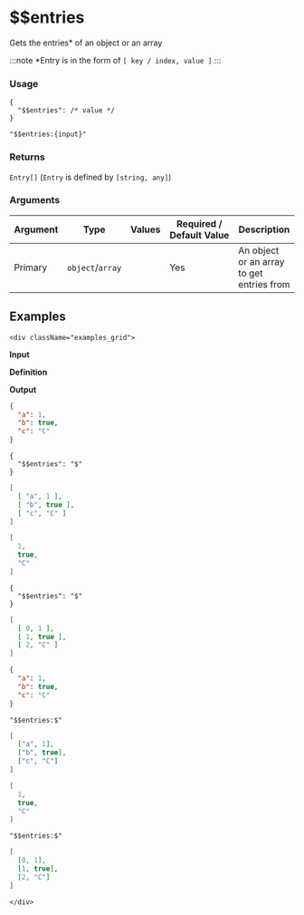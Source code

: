 # $$entries

Gets the entries* of an object or an array

:::note
*Entry is in the form of `[ key / index, value ]`
:::

### Usage
```transformers
{
  "$$entries": /* value */
}
```
```transformers
"$$entries:{input}"
```
### Returns
`Entry[]` (`Entry` is defined by `[string, any]`)

### Arguments
| Argument | Type             | Values | Required / Default&nbsp;Value | Description                               |
|----------|------------------|--------|-------------------------------|-------------------------------------------|
| Primary  | `object`/`array` |        | Yes                           | An object or an array to get entries from |

## Examples
```mdx-code-block
<div className="examples_grid">
```

**Input**

**Definition**

**Output**


```json
{
  "a": 1,
  "b": true,
  "c": "C"
}
```
```transformers
{
  "$$entries": "$" 
}
```
```json
[
  [ "a", 1 ],
  [ "b", true ],
  [ "c", "C" ]
]
```


```json
[
  1,
  true,
  "C"
]
```
```transformers
{ 
  "$$entries": "$" 
}
```
```json
[
  [ 0, 1 ],
  [ 1, true ],
  [ 2, "C" ]
]
```


```json
{
  "a": 1,
  "b": true,
  "c": "C"
}
```
```transformers
"$$entries:$"
```
```json
[
  ["a", 1],
  ["b", true],
  ["c", "C"]
]
```

```json
[
  1, 
  true, 
  "C"
]
```
```transformers
"$$entries:$"
```
```json
[
  [0, 1],
  [1, true],
  [2, "C"]
]
```

```mdx-code-block
</div>
```